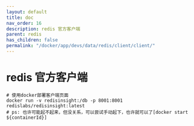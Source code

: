 ```yaml
---
layout: default
title: doc
nav_order: 16
description: redis 官方客户端
parent: redis
has_children: false
permalink: "/docker/app/devs/data/redis/client/client/"
---
```


# redis 官方客户端

```shell
# 使用docker部署客户端页面
docker run -v redisinsight:/db -p 8001:8001 redislabs/redisinsight:latest
# ps: 也许可能起不起来，但没关系，可以尝试手动起下，也许就可以了[docker start ${containerId}]
```
